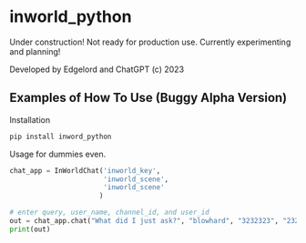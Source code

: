 # inworld_python

Under construction! Not ready for production use. Currently experimenting and planning!

Developed by Edgelord and ChatGPT (c) 2023

## Examples of How To Use (Buggy Alpha Version)

Installation
```python
pip install inword_python
```
Usage for dummies even.

```python
chat_app = InWorldChat('inworld_key', 
                       'inworld_scene', 
                       'inworld_scene'
                      )

# enter query, user_name, channel_id, and user_id
out = chat_app.chat("What did I just ask?", "blowhard", "3232323", "23232323")
print(out)
```

